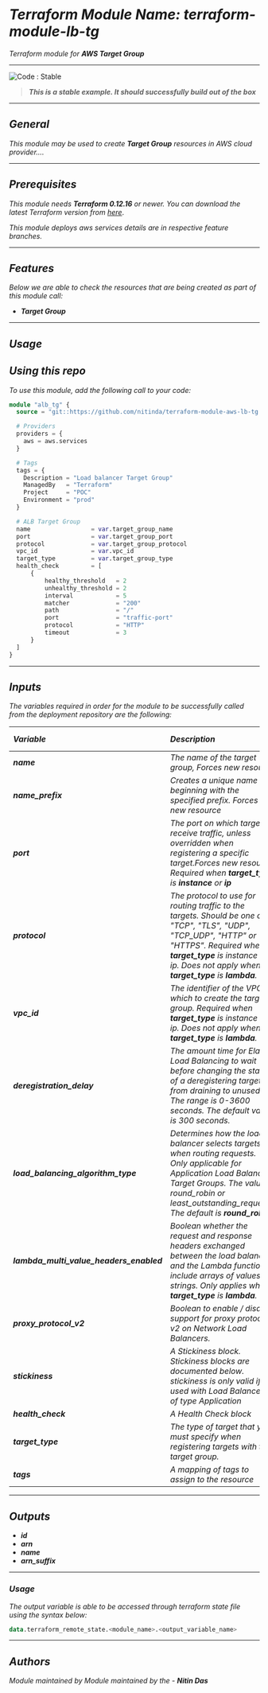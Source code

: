 # _Terraform Module Name: terraform-module-lb-tg_
_Terraform module for **_AWS Target Group_**_


<!--BEGIN STABILITY BANNER-->
---

![_Code : Stable_](https://img.shields.io/badge/Code-Stable-brightgreen?style=for-the-badge&logo=github)

> **_This is a stable example. It should successfully build out of the box_**
>

---
<!--END STABILITY BANNER-->


## _General_

_This module may be used to create_ **_Target Group_** _resources in AWS cloud provider...._

---


## _Prerequisites_

_This module needs_ **_Terraform 0.12.16_** _or newer._
_You can download the latest Terraform version from_ [_here_](https://www.terraform.io/downloads.html).

_This module deploys aws services details are in respective feature branches._

---

## _Features_

_Below we are able to check the resources that are being created as part of this module call:_

* **_Target Group_**


---

## _Usage_

## _Using this repo_

_To use this module, add the following call to your code:_

```tf
module "alb_tg" {
  source = "git::https://github.com/nitinda/terraform-module-aws-lb-tg.git?ref=terraform-12/target-ip-instance"

  # Providers
  providers = {
    aws = aws.services
  }

  # Tags
  tags = {
    Description = "Load balancer Target Group"
    ManagedBy   = "Terraform"
    Project     = "POC"
    Environment = "prod"
  }

  # ALB Target Group
  name                 = var.target_group_name
  port                 = var.target_group_port
  protocol             = var.target_group_protocol
  vpc_id               = var.vpc_id
  target_type          = var.target_group_type
  health_check         = [
      {
          healthy_threshold   = 2
          unhealthy_threshold = 2
          interval            = 5
          matcher             = "200"
          path                = "/"
          port                = "traffic-port"
          protocol            = "HTTP"
          timeout             = 3
      }
  ]
}

```


---

## _Inputs_

_The variables required in order for the module to be successfully called from the deployment repository are the following:_


|**_Variable_** | **_Description_** | **_Type_** | **_Argument Status_** | **_Default Value_** |
|:----|:----|-----:|:---:|:---:|
| **_name_** | _The name of the target group, Forces new resource_ | _string_ | **_Optional_** | **_null_** |
| **_name\_prefix_** | _Creates a unique name beginning with the specified prefix. Forces new resource_ | _string_ | **_Optional_** | **_null_** |
| **_port_** | _The port on which targets receive traffic, unless overridden when registering a specific target.Forces new resource.<br/>Required when_ **_target\_type_** _is_ **_instance_** _or_ **_ip_** | _number_ | **_Optional_** | **_null_** |
| **_protocol_** | _The protocol to use for routing traffic to the targets. Should be one of "TCP", "TLS", "UDP", "TCP\_UDP", "HTTP" or "HTTPS". Required when **target\_type** is instance or ip. Does not apply when **target\_type** is **lambda**._ | _number_ | **_Optional_** | **_null_** |
| **_vpc\_id_** | _The identifier of the VPC in which to create the target group. Required when **target\_type** is instance or ip. Does not apply when **target\_type** is **lambda**._ | _string_ | **_Optional_** | **_null_** |
| **_deregistration\_delay_** | _The amount time for Elastic Load Balancing to wait before changing the state of a deregistering target from draining to unused. The range is 0-3600 seconds. The default value is 300 seconds._ | _number_ | **_Optional_** | **_300_** |
| **_load\_balancing\_algorithm\_type_** | _Determines how the load balancer selects targets when routing requests. Only applicable for Application Load Balancer Target Groups. The value is round\_robin or least\_outstanding\_requests. The default is **round\_robin**._ | _string_ | **_Optional_** | **_round\_robin_** |
| **_lambda\_multi\_value\_headers\_enabled_** | _Boolean whether the request and response headers exchanged between the load balancer and the Lambda function include arrays of values or strings. Only applies when **target\_type** is **lambda**._ | _boolean_ | **_Optional_** | **_null_** |
| **_proxy\_protocol\_v2_** | _Boolean to enable / disable support for proxy protocol v2 on Network Load Balancers._ | _any_ | **_Optional_** | **_null_** |
| **_stickiness_** | _A Stickiness block. Stickiness blocks are documented below. stickiness is only valid if used with Load Balancers of type Application_ | _map(string)_ | **_Optional_** | **_{}_** |
| **_health\_check_** | _A Health Check block_ | _map(string)_ | **_Optional_** | **_{}_** |
| **_target\_type_** | _The type of target that you must specify when registering targets with this target group._ | _string_ | **_Optional_** | **_{}_** |
| **_tags_** | _A mapping of tags to assign to the resource_ | _map(string)_ | **_Optional_** | **_{}_** |

---



## _Outputs_

* **_id_**
* **_arn_**
* **_name_**
* **_arn\_suffix_**


---


### _Usage_


_The output variable is able to be accessed through terraform state file using the syntax below:_

```tf
data.terraform_remote_state.<module_name>.<output_variable_name>
```

---

## _Authors_
_Module maintained by Module maintained by the -_ **_Nitin Das_**

